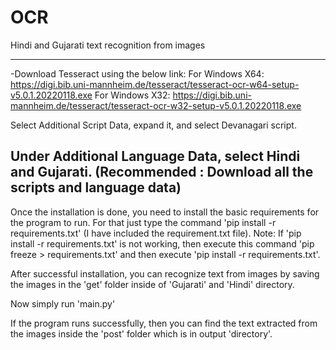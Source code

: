 # OCR
Hindi and Gujarati text recognition from images

----------------------------------------------------------------------------------------------------------

-Download Tesseract using the below link: 
For Windows X64: https://digi.bib.uni-mannheim.de/tesseract/tesseract-ocr-w64-setup-v5.0.1.20220118.exe
For Windows X32: https://digi.bib.uni-mannheim.de/tesseract/tesseract-ocr-w32-setup-v5.0.1.20220118.exe


Select Additional Script Data, expand it, and select Devanagari script.

Under Additional Language Data, select Hindi and Gujarati.
(Recommended : Download all the scripts and language data)
----------------------------------------------------------------------------------------------------------

Once the installation is done, you need to install the basic requirements for the program to run. For that just type the command 'pip install -r requirements.txt' (I have included the requirement.txt file).
Note: If 'pip install -r requirements.txt' is not working, then execute this command 'pip freeze > requirements.txt' and then execute 'pip install -r requirements.txt'.

After successful installation, you can recognize text from images by saving the images in the 'get' folder inside of 'Gujarati' and 'Hindi' directory.

Now simply run 'main.py' 

If the program runs successfully, then you can find the text extracted from the images inside the 'post' folder which is in output 'directory'.






